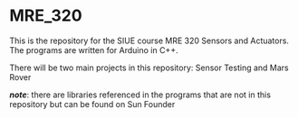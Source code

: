 # MRE_320
 
This is the repository for the SIUE course MRE 320 Sensors and Actuators. The programs are written for Arduino in C++.

There will be two main projects in this repository: Sensor Testing and Mars Rover

***note***: there are libraries referenced in the programs that are not in this repository but can be found on Sun Founder 
